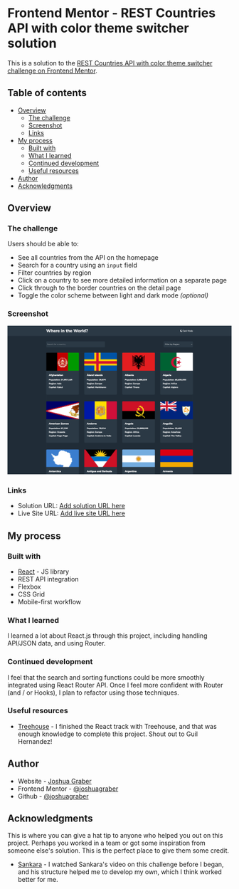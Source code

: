 # Frontend Mentor - REST Countries API with color theme switcher solution

This is a solution to the [REST Countries API with color theme switcher challenge on Frontend Mentor](https://www.frontendmentor.io/challenges/rest-countries-api-with-color-theme-switcher-5cacc469fec04111f7b848ca).

## Table of contents

- [Overview](#overview)
  - [The challenge](#the-challenge)
  - [Screenshot](#screenshot)
  - [Links](#links)
- [My process](#my-process)
  - [Built with](#built-with)
  - [What I learned](#what-i-learned)
  - [Continued development](#continued-development)
  - [Useful resources](#useful-resources)
- [Author](#author)
- [Acknowledgments](#acknowledgments)

## Overview

### The challenge

Users should be able to:

- See all countries from the API on the homepage
- Search for a country using an `input` field
- Filter countries by region
- Click on a country to see more detailed information on a separate page
- Click through to the border countries on the detail page
- Toggle the color scheme between light and dark mode *(optional)*

### Screenshot

![](./screenshot.png)

### Links

- Solution URL: [Add solution URL here](https://github.com/joshuagraber/rest-countries-api)
- Live Site URL: [Add live site URL here](https://eager-hermann-591f20.netlify.app)

## My process

### Built with

- [React](https://reactjs.org/) - JS library
- REST API integration
- Flexbox
- CSS Grid
- Mobile-first workflow



### What I learned

I learned a lot about React.js through this project, including handling API/JSON data, and using Router.


### Continued development

I feel that the search and sorting functions could be more smoothly integrated using React Router API. Once I feel more confident with Router (and / or Hooks), I plan to refactor using those techniques.


### Useful resources

- [Treehouse](https://www.teamtreehouse.com) - I finished the React track with Treehouse, and that was enough knowledge to complete this project. Shout out to Guil Hernandez!


## Author

- Website - [Joshua Graber](https://www.joshuagraber.com)
- Frontend Mentor - [@joshuagraber](https://www.frontendmentor.io/profile/joshuagraber)
- Github - [@joshuagraber](https://www.twitter.com/yourusername)

## Acknowledgments

This is where you can give a hat tip to anyone who helped you out on this project. Perhaps you worked in a team or got some inspiration from someone else's solution. This is the perfect place to give them some credit.

- [Sankara](https://www.youtube.com/channel/UCeDWS6WbftXe9-6QQFMrKAQ) - I watched Sankara's video on this challenge before I began, and his structure helped me to develop my own, which I think worked better for me.